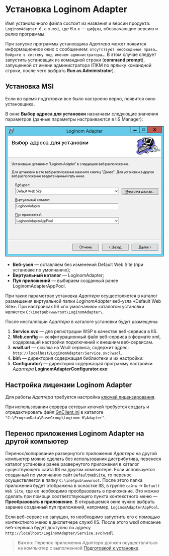 # Установка Loginom Adapter

Имя установочного файла состоит из названия и версии продукта: `LoginomAdapter_6.x.x.msi`, где 6.x.x — цифры, обозначающие версию и релиз программы.

При запуске программы установщика *Адаптера* может появится информационное окно с сообщением: `отсутствуют необходимые права… Войдите в систему под именем администратора…`. В этом случае следует запустить установщик из командной строки (**command prompt**), запущенной от имени администратора (ПКМ по ярлыку командной строки, после чего выбрать **Run as Administrator**).

## Установка MSI

Если во время подготовки все было настроено верно, появится окно установщика.

В окне **Выбор адреса для установки** назначаем следующие значения параметров (данные параметры настраиваются в IIS Manager):

![Окно *Выбор адреса для установки*](../../images/adapter-setup-page.png)

* **Веб-узел** — оставляем без изменений Default Web Site (при установке по умолчанию);
* **Виртуальный каталог** — LoginomAdapter;
* **Пул приложений** — выбираем созданный ранее LoginomAdapterAppPool.

При таких параметрах установка *Адаптера* осуществляется в каталог размещения виртуальной папки *LoginomAdapter* веб-узла «Default Web Site». При настройках IIS «по умолчанию» каталогом установки является `C:\inetpub\wwwroot\LoginomAdapter\`.

После инсталляции *Адаптера* в каталоге установки будут размещены:

1. **Service.svc** — для регистрации WSP в качестве веб-сервиса в IIS.
1. **Web.config** — конфигурационный файл веб-сервиса в формате xml, содержащий настройки подключений к внешним веб-сервисам.
1. **wsdl.url** — ссылка на Wsdl сервиса, содержит адрес: `http://localhost/LoginomAdapter/Service.svc?wsdl`.
1. **bin\\** — директория содержащая библиотеки и их настройки:
1. **Configurator\\** — директория содержащая программу настройки *Адаптера* **LoginomAdapterConfigurator.exe**:

## Настройка лицензии Loginom Adapter

Для работы *Адаптера* требуется настройка [ключей лицензирования](../../licenses/README.md).

При использовании сервера сетевых ключей требуется создать и отредактировать файл [GnClient.ini](https://dev.guardant.ru/pages/viewpage.action?pageId=1277980) в каталоге `"C:\ProgramData\BaseGroup\Loginom 6\Adapter"`.

## Перенос приложения Loginom Adapter на другой компьютер

Перенос/копирование развернутого приложения *Адаптера* на другой компьютер можно сделать без использования дистрибутива, перенеся каталог установки ранее развернутого приложения в каталог существующего сайта IIS на другом компьютере. Если используется созданный по умолчанию сайт `DefaultWebSite`, то перенос осуществляется в папку `C:\inetpub\wwwroot`. После этого папка приложения будет отображена в оснастке IIS, в группе `сайты` -> `Default Web Site`, где ее необходимо преобразовать в приложение. Это можно сделать при помощи соответствующего пункта контекстного меню — **Преобразовать в приложение**. В открывшемся окне нужно выбрать заранее созданный пул приложений, например,  `LoginomAdapterAppPool`.

Если веб-сервис не запущен, то необходимо запустить его с помощью контекстного меню в диспетчере служб IIS. После этого wsdl описание веб-сервиса будет доступно по адресу `http://localhost/LoginomAdapter/Service.svc?wsdl`.

> Важно: Перенос приложения *Адаптера* должен осуществляться на компьютер с выполненной [Подготовкой к установке](./README.md).
